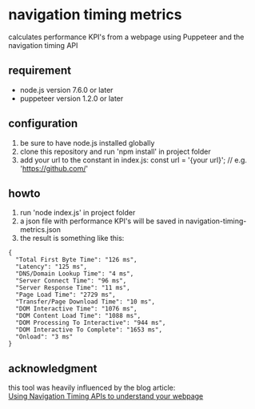 # navigation timing metrics
calculates performance KPI's from a webpage using Puppeteer and the navigation timing API

## requirement
- node.js version 7.6.0 or later
- puppeteer version 1.2.0 or later

## configuration
1. be sure to have node.js installed globally
2. clone this repository and run 'npm install' in project folder
3. add your url to the constant in index.js: const url = '{your url}';   // e.g. 'https://github.com/'

## howto
1. run 'node index.js' in project folder
2. a json file with performance KPI's will be saved in navigation-timing-metrics.json
3. the result is something like this:
```
{
  "Total First Byte Time": "126 ms",
  "Latency": "125 ms",
  "DNS/Domain Lookup Time": "4 ms",
  "Server Connect Time": "96 ms",
  "Server Response Time": "11 ms",
  "Page Load Time": "2729 ms",
  "Transfer/Page Download Time": "10 ms",
  "DOM Interactive Time": "1076 ms",
  "DOM Content Load Time": "1088 ms",
  "DOM Processing To Interactive": "944 ms",
  "DOM Interactive To Complete": "1653 ms",
  "Onload": "3 ms"
}
```

## acknowledgment
this tool was heavily influenced by the blog article:  
[Using Navigation Timing APIs to understand your webpage](https://community.akamai.com/community/web-performance/blog/2016/08/25/using-navigation-timing-apis-to-understand-your-webpage)
